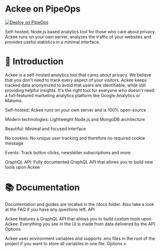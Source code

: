 # Ackee on PipeOps

[![Deploy on PipeOps](https://pub-a1fbf367a4cd458487cfa3f29154ac93.r2.dev/Default.png)](https://railway.app/template/0ELOuE?referralCode=IQhE0B)

Self-hosted, Node.js based analytics tool for those who care about privacy. Ackee runs on your own server, analyzes the traffic of your websites and provides useful statistics in a minimal interface.


# 👋 Introduction

Ackee is a self-hosted analytics tool that cares about privacy. We believe that you don't need to track every aspect of your visitors. Ackee keeps tracked data anonymized to avoid that users are identifiable, while still providing helpful insights. It's the right tool for everyone who doesn't need a full-featured marketing analytics platform like Google Analytics or Matomo.

Self-hosted: Ackee runs on your own server and is 100% open-source

Modern technologies: Lightweight Node.js and MongoDB architecture

Beautiful: Minimal and focused interface

No cookies: No unique user tracking and therefore no required cookie message

Events: Track button clicks, newsletter subscriptions and more

GraphQL API: Fully documented GraphQL API that allows you to build new tools upon Ackee


# 📚 Documentation

Documentation and guides are located in the /docs folder. Also take a look at the FAQ if you have any questions left.
API

Ackee features a GraphQL API that allows you to build custom tools upon Ackee. Everything you see in the UI is made from data delivered by the API.
Options

Ackee uses environment variables and supports .env files in the root of the project if you want to store all variables in one file. Options »

